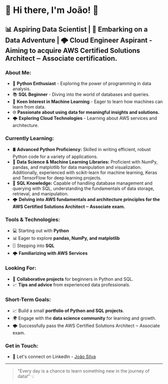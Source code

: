 # 👋 Hi there, I'm João! 🌟

## 📊 Aspiring Data Scientist | 🚀 Embarking on a Data Adventure | 🌩️ Cloud Engineer Aspirant - Aiming to acquire AWS Certified Solutions Architect ‒ Associate certification.

### About Me:

- 🐍 **Python Enthusiast** - Exploring the power of programming in data analysis.
- 📚 **SQL Beginner** - Diving into the world of databases and queries.
- 🤖 **Keen Interest in Machine Learning** - Eager to learn how machines can learn from data.
- 🌐 **Passionate about using data for meaningful insights and solutions.**
- 🌩️ **Exploring Cloud Technologies** - Learning about AWS services and architecture.

### Currently Learning:

- 🛢️ **Advanced Python Proficiency:** Skilled in writing efficient, robust Python code for a variety of applications.
- 🐍 **Data Science & Machine Learning Libraries:** Proficient with NumPy, pandas, and matplotlib for data manipulation and visualization. Additionally, experienced with scikit-learn for machine learning, Keras and TensorFlow for deep learning projects.
- 🤔 **SQL Knowledge:** Capable of handling database management and querying with SQL, understanding the fundamentals of data storage, retrieval, and manipulation.
- 🌩️ **Delving into AWS fundamentals and architecture principles for the AWS Certified Solutions Architect ‒ Associate exam.**

### Tools & Technologies:

- 💻 Starting out with **Python**
- 📊 Eager to explore **pandas, NumPy, and matplotlib**
- 🗄️ Stepping into **SQL**
- 🌩️ **Familiarizing with AWS Services**

### Looking For:

- 🤝 **Collaborative projects** for beginners in Python and SQL.
- 📈 **Tips and advice** from experienced data professionals.

### Short-Term Goals:

- 📈 Build a small **portfolio of Python and SQL projects**.
- 🌍 Engage with the **data science community** for learning and growth.
- 🌩️ Successfully pass the AWS Certified Solutions Architect ‒ Associate exam.

### Get in Touch:

- 💼 Let's connect on LinkedIn - [João Silva](https://www.linkedin.com/in/joao-silva-8625034a/)

---

> "Every day is a chance to learn something new in the journey of data!" 💡

